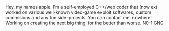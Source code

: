 Hey, my names apple. 
I'm a self-employed C++/web coder that (now ex) worked on various well-known video-game exploit softwares, custom commisions and any fun side-projects.
You can contact me, nowhere! 
Working on creating the next big thing, for the better than worse.
N0-1 GNG
